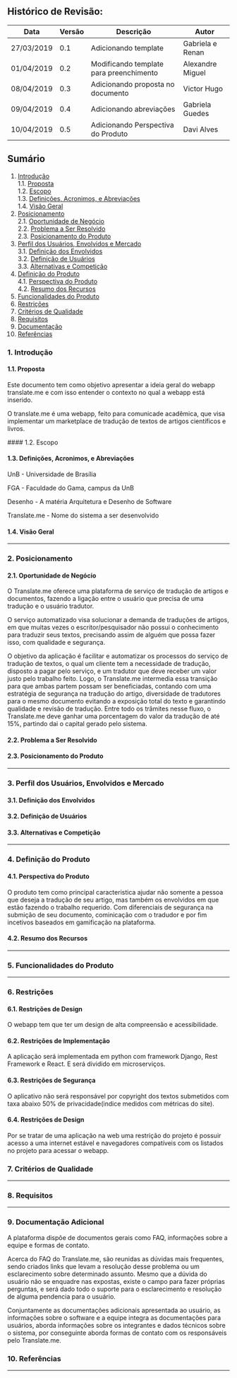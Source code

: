 ## Histórico de Revisão:
| Data | Versão | Descrição | Autor |
|---|---|---|---|
| 27/03/2019 | 0.1 | Adicionando template | Gabriela e Renan |
| 01/04/2019 | 0.2 | Modificando template para preenchimento  | Alexandre Miguel |
|  08/04/2019 | 0.3  | Adicionando proposta no documento  |  Victor Hugo  |
|  09/04/2019 | 0.4  | Adicionando abreviações  |  Gabriela Guedes  |
|  10/04/2019 | 0.5  | Adicionando Perspectiva do Produto  |  Davi Alves  |


## Sumário

1. [Introdução](#)         
1.1. [Proposta](#)   
1.2. [Escopo](#)   
1.3. [Definições, Acronimos, e Abreviações](#13-definições-acronimos-e-abreviações)     
1.4. [Visão Geral](#)         
2. [Posicionamento](#)          
2.1. [Oportunidade de Negócio](#)        
2.2. [Problema a Ser Resolvido](#)   
2.3. [Posicionamento do Produto](#)   
3. [Perfil dos Usuários, Envolvidos e Mercado](#)     
3.1. [Definição dos Envolvidos](#)     
3.2. [Definição de Usuários](#)   
3.3. [Alternativas e Competição](#)            
4. [Definição do Produto](#)        
4.1. [Perspectiva do Produto](#)   
4.2. [Resumo dos Recursos](#)    
5. [Funcionalidades do Produto](#) <!-- Em lista de prioridade -->  
6. [Restrições](#)     
7. [Critérios de Qualidade](#)
8. [Requisitos](#)     
9. [Documentação](#)   
10. [Referências](#Referências)

### 1. Introdução  

#### 1.1. Proposta  
<p> Este documento tem como objetivo apresentar a ideia geral do webapp translate.me e com isso entender o contexto no qual a webapp está inserido.</p>
<p> O translate.me é uma webapp, feito para comunicade acadêmica, que visa implementar um marketplace de tradução de textos de artigos científicos e livros.</p>
#### 1.2. Escopo  

#### 1.3. Definições, Acronimos, e Abreviações
UnB - Universidade de Brasília

FGA - Faculdade do Gama, campus da UnB

Desenho - A matéria Arquitetura e Desenho de Software

Translate.me - Nome do sistema a ser desenvolvido    

#### 1.4. Visão Geral
---

### 2. Posicionamento     

#### 2.1. Oportunidade de Negócio
<p> O Translate.me oferece uma plataforma de serviço de tradução de artigos e documentos, fazendo a ligação entre o usuário que precisa de uma tradução e o usuário tradutor. </p>

<p> O serviço automatizado visa solucionar a demanda de traduções de artigos, em que muitas vezes o escritor/pesquisador não possui o conhecimento para traduzir seus textos, precisando assim de alguém que possa fazer isso, com qualidade e segurança.</p>

<p> O objetivo da aplicação é facilitar e automatizar os processos do serviço de tradução de textos, o qual um cliente tem a necessidade de tradução, disposto a pagar pelo serviço, e um tradutor que deve receber um valor justo pelo trabalho feito. Logo, o Translate.me intermedia essa transição para que ambas partem possam ser beneficiadas, contando com uma estratégia de segurança na tradução do artigo, diversidade de tradutores para o mesmo documento evitando a exposição total do texto e garantindo qualidade e revisão de tradução. Entre todo os trâmites nesse fluxo, o Translate.me deve ganhar uma porcentagem do valor da tradução de até 15%, partindo dai o capital gerado pelo sistema.</p>

#### 2.2. Problema a Ser Resolvido  

#### 2.3. Posicionamento do Produto
---
### 3. Perfil dos Usuários, Envolvidos e Mercado    

#### 3.1. Definição dos Envolvidos    

#### 3.2. Definição de Usuários  

#### 3.3. Alternativas e Competição   
---

### 4. Definição do Produto

#### 4.1. Perspectiva do Produto

<p>O produto tem como principal caracteristica ajudar não somente a pessoa que deseja a tradução de seu artigo, mas também os envolvidos em que estão fazendo o trabalho requerido. Com diferenciais de segurança na submição de seu documento, cominicação com o tradudor e por fim incetivos baseados em gamificação na plataforma.</p>

#### 4.2. Resumo dos Recursos

---
### 5. Funcionalidades do Produto

---
### 6. Restrições   
#### 6.1. Restrições de Design   
<p> O webapp tem que ter um design de alta compreensão e acessibilidade.</p>

#### 6.2. Restrições de Implementação   
<p> A aplicação será implementada em python com framework Django, Rest Framework  e React. E será dividido em microserviços.</p>

#### 6.3. Restrições de Segurança   
<p> O aplicativo não será responsável por copyright dos textos submetidos com taxa abaixo 50% de privacidade(indice medidos com métricas do site).</p>

#### 6.4. Restrições de Design   
<p> Por se tratar de uma aplicação na web uma restrição do projeto é possuir acesso a uma internet estável e navegadores compatíveis com os listados no projeto para acessar o webapp.</p>

### 7. Critérios de Qualidade
---
### 8. Requisitos    
---
### 9. Documentação Adicional
<p> A plataforma dispõe de documentos gerais como FAQ, informações sobre a equipe e formas de contato. </p>
<p> Acerca do FAQ do Translate.me, são reunidas as dúvidas mais frequentes, sendo criados links que levam a resolução desse problema ou um esclarecimento sobre determinado assunto. Mesmo que a dúvida do usuário não se enquadre nas expostas, existe o campo para fazer próprias perguntas, e será dado todo o suporte para o esclarecimento e resolução de alguma pendencia para o usuário. </p>
<p> Conjuntamente as documentações adicionais apresentada ao usuário, as informações sobre o software e a equipe integra as documentações para usuários, aborda informações sobre os integrantes e dados técnicos sobre o sistema, por conseguinte aborda formas de contato com os responsáveis pelo Translate.me.

### 10. Referências
---
